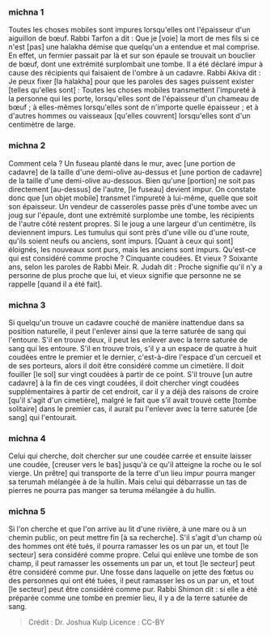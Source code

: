 
### michna 1
Toutes les choses mobiles sont impures lorsqu'elles ont l'épaisseur d'un aiguillon de bœuf. Rabbi Tarfon a dit : Que je [voie] la mort de mes fils si ce n'est [pas] une halakha démise que quelqu'un a entendue et mal comprise. En effet, un fermier passait par là et sur son épaule se trouvait un bouclier de bœuf, dont une extrémité surplombait une tombe. Il a été déclaré impur à cause des récipients qui faisaient de l'ombre à un cadavre. Rabbi Akiva dit : Je peux fixer [la halakha] pour que les paroles des sages puissent exister [telles qu'elles sont] : Toutes les choses mobiles transmettent l'impureté à la personne qui les porte, lorsqu'elles sont de l'épaisseur d'un chameau de bœuf ; à elles-mêmes lorsqu'elles sont de n'importe quelle épaisseur ; et à d'autres hommes ou vaisseaux [qu'elles couvrent] lorsqu'elles sont d'un centimètre de large.

### michna 2
Comment cela ? Un fuseau planté dans le mur, avec [une portion de cadavre] de la taille d'une demi-olive au-dessus et [une portion de cadavre] de la taille d'une demi-olive au-dessous. Bien qu'une [portion] ne soit pas directement [au-dessus] de l'autre, [le fuseau] devient impur. On constate donc que [un objet mobile] transmet l'impureté à lui-même, quelle que soit son épaisseur. Un vendeur de casseroles passe près d'une tombe avec un joug sur l'épaule, dont une extrémité surplombe une tombe, les récipients de l'autre côté restent propres. Si le joug a une largeur d'un centimètre, ils deviennent impurs. Les tumulus qui sont près d'une ville ou d'une route, qu'ils soient neufs ou anciens, sont impurs. [Quant à ceux qui sont] éloignés, les nouveaux sont purs, mais les anciens sont impurs. Qu'est-ce qui est considéré comme proche ? Cinquante coudées. Et vieux ? Soixante ans, selon les paroles de Rabbi Meir. R. Judah dit : Proche signifie qu'il n'y a personne de plus proche que lui, et vieux signifie que personne ne se rappelle [quand il a été fait].

### michna 3
Si quelqu'un trouve un cadavre couché de manière inattendue dans sa position naturelle, il peut l'enlever ainsi que la terre saturée de sang qui l'entoure. S'il en trouve deux, il peut les enlever avec la terre saturée de sang qui les entoure. S'il en trouve trois, s'il y a un espace de quatre à huit coudées entre le premier et le dernier, c'est-à-dire l'espace d'un cercueil et de ses porteurs, alors il doit être considéré comme un cimetière. Il doit fouiller [le sol] sur vingt coudées à partir de ce point. S'il trouve [un autre cadavre] à la fin de ces vingt coudées, il doit chercher vingt coudées supplémentaires à partir de cet endroit, car il y a déjà des raisons de croire [qu'il s'agit d'un cimetière], malgré le fait que s'il avait trouvé cette [tombe solitaire] dans le premier cas, il aurait pu l'enlever avec la terre saturée [de sang] qui l'entourait.

### michna 4
Celui qui cherche, doit chercher sur une coudée carrée et ensuite laisser une coudée, [creuser vers le bas] jusqu'à ce qu'il atteigne la roche ou le sol vierge. Un prêtre] qui transporte de la terre d'un lieu impur pourra manger sa terumah mélangée à de la hullin. Mais celui qui débarrasse un tas de pierres ne pourra pas manger sa teruma mélangée à du hullin.

### michna 5
Si l'on cherche et que l'on arrive au lit d'une rivière, à une mare ou à un chemin public, on peut mettre fin [à sa recherche]. S'il s'agit d'un champ où des hommes ont été tués, il pourra ramasser les os un par un, et tout [le secteur] sera considéré comme propre. Celui qui enlève une tombe de son champ, il peut ramasser les ossements un par un, et tout [le secteur] peut être considéré comme pur. Une fosse dans laquelle on jette des fœtus ou des personnes qui ont été tuées, il peut ramasser les os un par un, et tout [le secteur] peut être considéré comme pur. Rabbi Shimon dit : si elle a été préparée comme une tombe en premier lieu, il y a de la terre saturée de sang.

>Crédit : Dr. Joshua Kulp
>Licence : CC-BY